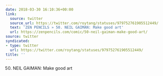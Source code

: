 ```yaml
---
date: 2018-03-30 16:10:36+00:00
link:
  source: twitter
  source_url: https://twitter.com/roytang/statuses/979752761905512449/
  text: 'ZEN PENCILS » 50. NEIL GAIMAN: Make good art'
  url: https://zenpencils.com/comic/50-neil-gaiman-make-good-art/
source: twitter
syndicated:
- type: twitter
  url: https://twitter.com/roytang/statuses/979752761905512449/
title: ''
---
```


50. NEIL GAIMAN: Make good art